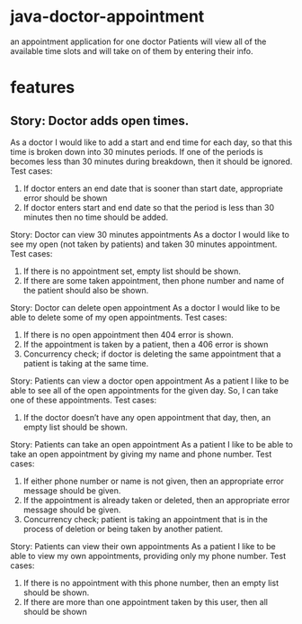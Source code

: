 # java-doctor-appointment
an appointment application for one doctor
Patients will view all of the available time slots and will take on of them by entering their info.

# features
## Story: Doctor adds open times.
As a doctor I would like to add a start and end time for each day, so that this time is broken down into 
30 minutes periods. If one of the periods is becomes less than 30 minutes during breakdown, then it 
should be ignored.
Test cases:
1. If doctor enters an end date that is sooner than start date, appropriate error should be shown 
2. If doctor enters start and end date so that the period is less than 30 minutes then no time 
should be added.

Story: Doctor can view 30 minutes appointments
As a doctor I would like to see my open (not taken by patients) and taken 30 minutes appointment.
Test cases:
1. If there is no appointment set, empty list should be shown.
2. If there are some taken appointment, then phone number and name of the patient should also 
be shown.

Story: Doctor can delete open appointment
As a doctor I would like to be able to delete some of my open appointments.
Test cases:
1. If there is no open appointment then 404 error is shown.
2. If the appointment is taken by a patient, then a 406 error is shown
3. Concurrency check; if doctor is deleting the same appointment that a patient is taking at the 
same time.

Story: Patients can view a doctor open appointment
As a patient I like to be able to see all of the open appointments for the given day. So, I can take one of 
these appointments.
Test cases:
1. If the doctor doesn’t have any open appointment that day, then, an empty list should be shown.
   
Story: Patients can take an open appointment
As a patient I like to be able to take an open appointment by giving my name and phone number.
Test cases:
1. If either phone number or name is not given, then an appropriate error message should be 
given.
2. If the appointment is already taken or deleted, then an appropriate error message should be 
given.
3. Concurrency check; patient is taking an appointment that is in the process of deletion or being 
taken by another patient.

Story: Patients can view their own appointments
As a patient I like to be able to view my own appointments, providing only my phone number.
Test cases:
1. If there is no appointment with this phone number, then an empty list should be shown.
2. If there are more than one appointment taken by this user, then all should be shown
